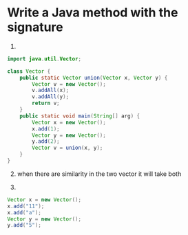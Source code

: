 # Write a Java method with the signature
1.
```java 
import java.util.Vector;

class Vector { 
	public static Vector union(Vector x, Vector y) { 
		Vector v = new Vector(); 
		v.addAll(x); 
		v.addAll(y); 
		return v; 
	} 
	public static void main(String[] arg) { 
		Vector x = new Vector(); 
		x.add(1); 
		Vector y = new Vector(); 
		y.add(2); 
		Vector v = union(x, y); 
	} 
} 
```

2. when there are similarity in the two vector it will take both

3.
```java 
Vector x = new Vector(); 
x.add("11"); 
x.add("a"); 
Vector y = new Vector(); 
y.add("5");
```